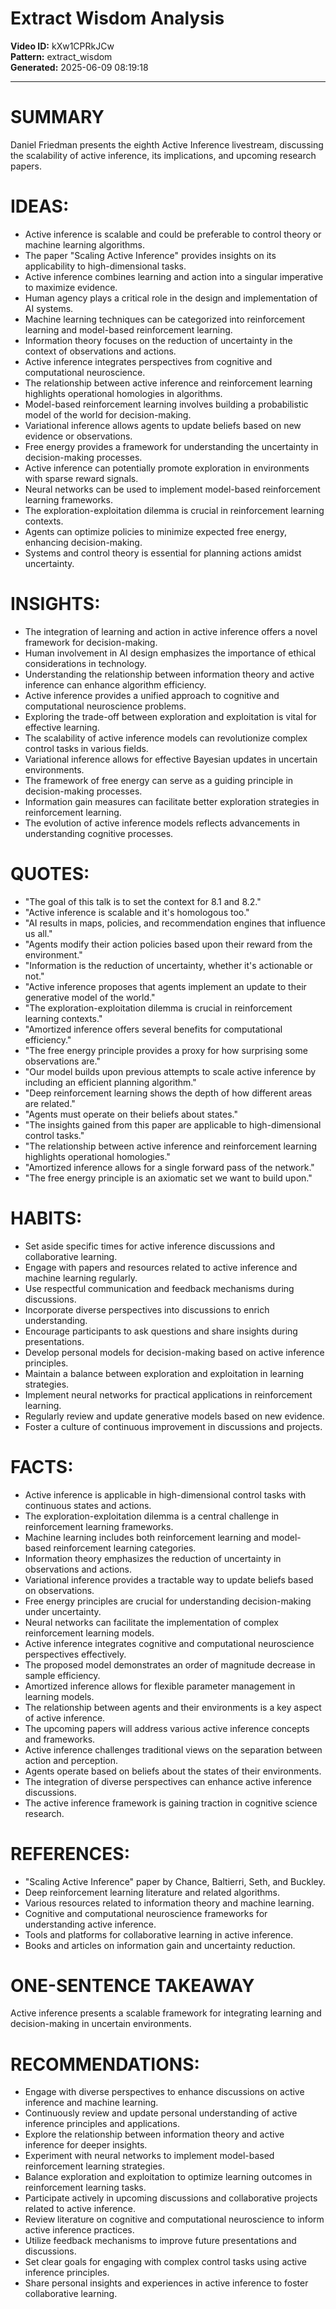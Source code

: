 # Extract Wisdom Analysis

**Video ID:** kXw1CPRkJCw  
**Pattern:** extract_wisdom  
**Generated:** 2025-06-09 08:19:18  

---

# SUMMARY
Daniel Friedman presents the eighth Active Inference livestream, discussing the scalability of active inference, its implications, and upcoming research papers.

# IDEAS:
- Active inference is scalable and could be preferable to control theory or machine learning algorithms.
- The paper "Scaling Active Inference" provides insights on its applicability to high-dimensional tasks.
- Active inference combines learning and action into a singular imperative to maximize evidence.
- Human agency plays a critical role in the design and implementation of AI systems.
- Machine learning techniques can be categorized into reinforcement learning and model-based reinforcement learning.
- Information theory focuses on the reduction of uncertainty in the context of observations and actions.
- Active inference integrates perspectives from cognitive and computational neuroscience.
- The relationship between active inference and reinforcement learning highlights operational homologies in algorithms.
- Model-based reinforcement learning involves building a probabilistic model of the world for decision-making.
- Variational inference allows agents to update beliefs based on new evidence or observations.
- Free energy provides a framework for understanding the uncertainty in decision-making processes.
- Active inference can potentially promote exploration in environments with sparse reward signals.
- Neural networks can be used to implement model-based reinforcement learning frameworks.
- The exploration-exploitation dilemma is crucial in reinforcement learning contexts.
- Agents can optimize policies to minimize expected free energy, enhancing decision-making.
- Systems and control theory is essential for planning actions amidst uncertainty.

# INSIGHTS:
- The integration of learning and action in active inference offers a novel framework for decision-making.
- Human involvement in AI design emphasizes the importance of ethical considerations in technology.
- Understanding the relationship between information theory and active inference can enhance algorithm efficiency.
- Active inference provides a unified approach to cognitive and computational neuroscience problems.
- Exploring the trade-off between exploration and exploitation is vital for effective learning.
- The scalability of active inference models can revolutionize complex control tasks in various fields.
- Variational inference allows for effective Bayesian updates in uncertain environments.
- The framework of free energy can serve as a guiding principle in decision-making processes.
- Information gain measures can facilitate better exploration strategies in reinforcement learning.
- The evolution of active inference models reflects advancements in understanding cognitive processes.

# QUOTES:
- "The goal of this talk is to set the context for 8.1 and 8.2."
- "Active inference is scalable and it's homologous too."
- "AI results in maps, policies, and recommendation engines that influence us all."
- "Agents modify their action policies based upon their reward from the environment."
- "Information is the reduction of uncertainty, whether it's actionable or not."
- "Active inference proposes that agents implement an update to their generative model of the world."
- "The exploration-exploitation dilemma is crucial in reinforcement learning contexts."
- "Amortized inference offers several benefits for computational efficiency."
- "The free energy principle provides a proxy for how surprising some observations are."
- "Our model builds upon previous attempts to scale active inference by including an efficient planning algorithm."
- "Deep reinforcement learning shows the depth of how different areas are related."
- "Agents must operate on their beliefs about states."
- "The insights gained from this paper are applicable to high-dimensional control tasks."
- "The relationship between active inference and reinforcement learning highlights operational homologies."
- "Amortized inference allows for a single forward pass of the network."
- "The free energy principle is an axiomatic set we want to build upon."

# HABITS:
- Set aside specific times for active inference discussions and collaborative learning.
- Engage with papers and resources related to active inference and machine learning regularly.
- Use respectful communication and feedback mechanisms during discussions.
- Incorporate diverse perspectives into discussions to enrich understanding.
- Encourage participants to ask questions and share insights during presentations.
- Develop personal models for decision-making based on active inference principles.
- Maintain a balance between exploration and exploitation in learning strategies.
- Implement neural networks for practical applications in reinforcement learning.
- Regularly review and update generative models based on new evidence.
- Foster a culture of continuous improvement in discussions and projects.

# FACTS:
- Active inference is applicable in high-dimensional control tasks with continuous states and actions.
- The exploration-exploitation dilemma is a central challenge in reinforcement learning frameworks.
- Machine learning includes both reinforcement learning and model-based reinforcement learning categories.
- Information theory emphasizes the reduction of uncertainty in observations and actions.
- Variational inference provides a tractable way to update beliefs based on observations.
- Free energy principles are crucial for understanding decision-making under uncertainty.
- Neural networks can facilitate the implementation of complex reinforcement learning models.
- Active inference integrates cognitive and computational neuroscience perspectives effectively.
- The proposed model demonstrates an order of magnitude decrease in sample efficiency.
- Amortized inference allows for flexible parameter management in learning models.
- The relationship between agents and their environments is a key aspect of active inference.
- The upcoming papers will address various active inference concepts and frameworks.
- Active inference challenges traditional views on the separation between action and perception.
- Agents operate based on beliefs about the states of their environments.
- The integration of diverse perspectives can enhance active inference discussions.
- The active inference framework is gaining traction in cognitive science research.

# REFERENCES:
- "Scaling Active Inference" paper by Chance, Baltierri, Seth, and Buckley.
- Deep reinforcement learning literature and related algorithms.
- Various resources related to information theory and machine learning.
- Cognitive and computational neuroscience frameworks for understanding active inference.
- Tools and platforms for collaborative learning in active inference.
- Books and articles on information gain and uncertainty reduction.

# ONE-SENTENCE TAKEAWAY
Active inference presents a scalable framework for integrating learning and decision-making in uncertain environments.

# RECOMMENDATIONS:
- Engage with diverse perspectives to enhance discussions on active inference and machine learning.
- Continuously review and update personal understanding of active inference principles and applications.
- Explore the relationship between information theory and active inference for deeper insights.
- Experiment with neural networks to implement model-based reinforcement learning strategies.
- Balance exploration and exploitation to optimize learning outcomes in reinforcement learning tasks.
- Participate actively in upcoming discussions and collaborative projects related to active inference.
- Review literature on cognitive and computational neuroscience to inform active inference practices.
- Utilize feedback mechanisms to improve future presentations and discussions.
- Set clear goals for engaging with complex control tasks using active inference principles.
- Share personal insights and experiences in active inference to foster collaborative learning.
